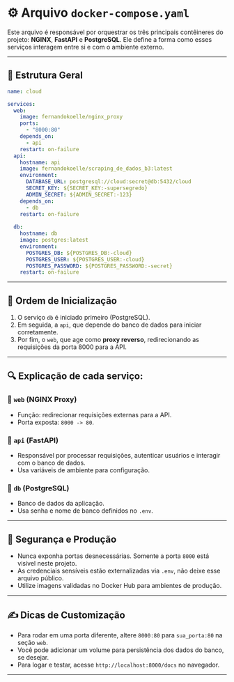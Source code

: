
# ⚙️ Arquivo `docker-compose.yaml`

Este arquivo é responsável por orquestrar os três principais contêineres do projeto: **NGINX**, **FastAPI** e **PostgreSQL**. Ele define a forma como esses serviços interagem entre si e com o ambiente externo.

---

## 📂 Estrutura Geral

```yaml
name: cloud

services:
  web:
    image: fernandokoelle/nginx_proxy
    ports:
      - "8000:80"
    depends_on:
      - api
    restart: on-failure
  api:
    hostname: api
    image: fernandokoelle/scraping_de_dados_b3:latest
    environment:
      DATABASE_URL: postgresql://cloud:secret@db:5432/cloud
      SECRET_KEY: ${SECRET_KEY:-supersegredo}
      ADMIN_SECRET: ${ADMIN_SECRET:-123}
    depends_on:
      - db
    restart: on-failure
  
  db:
    hostname: db
    image: postgres:latest
    environment: 
      POSTGRES_DB: ${POSTGRES_DB:-cloud}
      POSTGRES_USER: ${POSTGRES_USER:-cloud}
      POSTGRES_PASSWORD: ${POSTGRES_PASSWORD:-secret}
    restart: on-failure

```

---

## 🔁 Ordem de Inicialização

1. O serviço `db` é iniciado primeiro (PostgreSQL).
2. Em seguida, a `api`, que depende do banco de dados para iniciar corretamente.
3. Por fim, o `web`, que age como **proxy reverso**, redirecionando as requisições da porta 8000 para a API.

---

## 🔍 Explicação de cada serviço:

### 🧭 `web` (NGINX Proxy)
- Função: redirecionar requisições externas para a API.
- Porta exposta: `8000 -> 80`.

### 🧠 `api` (FastAPI)
- Responsável por processar requisições, autenticar usuários e interagir com o banco de dados.
- Usa variáveis de ambiente para configuração.

### 🧱 `db` (PostgreSQL)
- Banco de dados da aplicação.
- Usa senha e nome de banco definidos no `.env`.

---

## 🔐 Segurança e Produção

- Nunca exponha portas desnecessárias. Somente a porta `8000` está visível neste projeto.
- As credenciais sensíveis estão externalizadas via `.env`, não deixe esse arquivo público.
- Utilize imagens validadas no Docker Hub para ambientes de produção.

---

## ✍️ Dicas de Customização

- Para rodar em uma porta diferente, altere `8000:80` para `sua_porta:80` na seção `web`.
- Você pode adicionar um volume para persistência dos dados do banco, se desejar.
- Para logar e testar, acesse `http://localhost:8000/docs` no navegador.

---